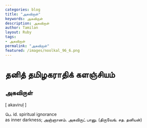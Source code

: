 ```yaml
---  
categories: blog  
title: "அகவிருள்"
keywords: அகவிருள்  
description: அகவிருள்
author: Tamilan  
layout: Ruby  
tags:     
- அகவிருள்
permalink: "அகவிருள்"  
featured: /images/noolkal_96_6.png  
--- 
```

# தனித் தமிழகராதிக் களஞ்சியம்
## அகவிருள்

[ akaviruḷ ]  
  
பெ. id. spiritual ignorance  
as inner darkness; அஞ்ஞானம். அகவிருட் பானு. (திருவேங். சத. தனியன்)
